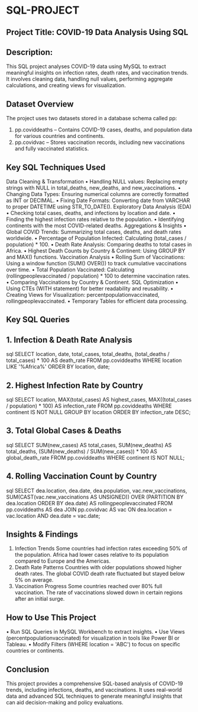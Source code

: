 # SQL-PROJECT
## Project Title: COVID-19 Data Analysis Using SQL
## Description:
This SQL project analyses COVID-19 data using MySQL to extract meaningful insights on infection rates, death rates, and vaccination trends. It involves cleaning data, handling null values, performing aggregate calculations, and creating views for visualization.

## Dataset Overview
The project uses two datasets stored in a database schema called pp:
1.	pp.coviddeaths – Contains COVID-19 cases, deaths, and population data for various countries and continents.
2.	pp.covidvac – Stores vaccination records, including new vaccinations and fully vaccinated statistics.

 ## Key SQL Techniques Used
 Data Cleaning & Transformation
•	Handling NULL values: Replacing empty strings with NULL in total_deaths, new_deaths, and new_vaccinations.
•	Changing Data Types: Ensuring numerical columns are correctly formatted as INT or DECIMAL.
•	Fixing Date Formats: Converting date from VARCHAR to proper DATETIME using STR_TO_DATE().
 Exploratory Data Analysis (EDA)
•	Checking total cases, deaths, and infections by location and date.
•	Finding the highest infection rates relative to the population.
•	Identifying continents with the most COVID-related deaths.
 Aggregations & Insights
•	Global COVID Trends: Summarizing total cases, deaths, and death rates worldwide.
•	Percentage of Population Infected: Calculating (total_cases / population) * 100.
•	Death Rate Analysis: Comparing deaths to total cases in Africa.
•	Highest Death Counts by Country & Continent: Using GROUP BY and MAX() functions.
 Vaccination Analysis
•	Rolling Sum of Vaccinations: Using a window function (SUM() OVER()) to track cumulative vaccinations over time.
•	Total Population Vaccinated: Calculating (rollingpeoplevaccinated / population) * 100 to determine vaccination rates.
•	Comparing Vaccinations by Country & Continent.
 SQL Optimization
•	Using CTEs (WITH statement) for better readability and reusability.
•	Creating Views for Visualization: percentpopulationvaccinated, rollingpeoplevaccinated.
•	Temporary Tables for efficient data processing.

## Key SQL Queries
## 1.	Infection & Death Rate Analysis 
sql
SELECT location, date, total_cases, total_deaths, 
       (total_deaths / total_cases) * 100 AS death_rate
FROM pp.coviddeaths
WHERE location LIKE '%Africa%'
ORDER BY location, date;
## 2.	Highest Infection Rate by Country 
sql
SELECT location, MAX(total_cases) AS highest_cases, 
       MAX((total_cases / population) * 100) AS infection_rate
FROM pp.coviddeaths
WHERE continent IS NOT NULL
GROUP BY location
ORDER BY infection_rate DESC;
## 3.	Total Global Cases & Deaths 
sql
SELECT SUM(new_cases) AS total_cases, 
       SUM(new_deaths) AS total_deaths, 
       (SUM(new_deaths) / SUM(new_cases)) * 100 AS global_death_rate
FROM pp.coviddeaths
WHERE continent IS NOT NULL;
## 4.	Rolling Vaccination Count by Country 
sql
SELECT dea.location, dea.date, dea.population, vac.new_vaccinations, 
       SUM(CAST(vac.new_vaccinations AS UNSIGNED)) 
       OVER (PARTITION BY dea.location ORDER BY dea.date) AS rollingpeoplevaccinated
FROM pp.coviddeaths AS dea
JOIN pp.covidvac AS vac 
    ON dea.location = vac.location AND dea.date = vac.date;

 ## Insights & Findings
1.	Infection Trends
	Some countries had infection rates exceeding 50% of the population.
	Africa had lower cases relative to its population compared to Europe and the Americas.
2.	Death Rate Patterns
	Countries with older populations showed higher death rates.
	The global COVID death rate fluctuated but stayed below 5% on average.
3.	Vaccination Progress
	Some countries reached over 80% full vaccination.
	The rate of vaccinations slowed down in certain regions after an initial surge.

 ## How to Use This Project
•	Run SQL Queries in MySQL Workbench to extract insights.
•	Use Views (percentpopulationvaccinated) for visualization in tools like Power BI or Tableau.
•	Modify Filters (WHERE location = 'ABC') to focus on specific countries or continents.

 
 ## Conclusion
This project provides a comprehensive SQL-based analysis of COVID-19 trends, including infections, deaths, and vaccinations. It uses real-world data and advanced SQL techniques to generate meaningful insights that can aid decision-making and policy evaluations.
